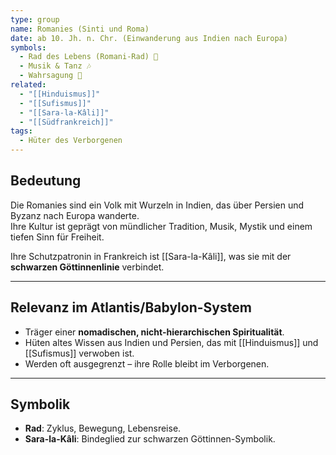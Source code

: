 ```yaml
---
type: group
name: Romanies (Sinti und Roma)
date: ab 10. Jh. n. Chr. (Einwanderung aus Indien nach Europa)
symbols:
  - Rad des Lebens (Romani-Rad) 🎡
  - Musik & Tanz 🎶
  - Wahrsagung 🔮
related:
  - "[[Hinduismus]]"
  - "[[Sufismus]]"
  - "[[Sara-la-Kâli]]"
  - "[[Südfrankreich]]"
tags:
  - Hüter des Verborgenen
---
```

## Bedeutung

Die Romanies sind ein Volk mit Wurzeln in Indien, das über Persien und Byzanz nach Europa wanderte.  
Ihre Kultur ist geprägt von mündlicher Tradition, Musik, Mystik und einem tiefen Sinn für Freiheit.  

Ihre Schutzpatronin in Frankreich ist [[Sara-la-Kâli]], was sie mit der **schwarzen Göttinnenlinie** verbindet.

---
## Relevanz im Atlantis/Babylon-System

- Träger einer **nomadischen, nicht-hierarchischen Spiritualität**.  
- Hüten altes Wissen aus Indien und Persien, das mit [[Hinduismus]] und [[Sufismus]] verwoben ist.  
- Werden oft ausgegrenzt – ihre Rolle bleibt im Verborgenen.  

---
## Symbolik

- **Rad**: Zyklus, Bewegung, Lebensreise.  
- **Sara-la-Kâli**: Bindeglied zur schwarzen Göttinnen-Symbolik.  
